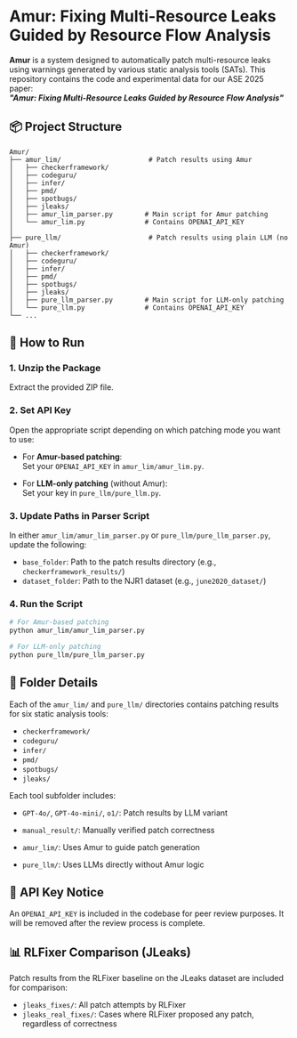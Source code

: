 # Amur: Fixing Multi-Resource Leaks Guided by Resource Flow Analysis

**Amur** is a system designed to automatically patch multi-resource leaks using warnings generated by various static analysis tools (SATs). This repository contains the code and experimental data for our ASE 2025 paper:  
**_"Amur: Fixing Multi-Resource Leaks Guided by Resource Flow Analysis"_**

## 📦 Project Structure

```plaintext
Amur/
├── amur_lim/                      # Patch results using Amur
│   ├── checkerframework/
│   ├── codeguru/
│   ├── infer/
│   ├── pmd/
│   ├── spotbugs/
│   ├── jleaks/
│   ├── amur_lim_parser.py        # Main script for Amur patching
│   └── amur_lim.py               # Contains OPENAI_API_KEY
│
├── pure_llm/                      # Patch results using plain LLM (no Amur)
│   ├── checkerframework/
│   ├── codeguru/
│   ├── infer/
│   ├── pmd/
│   ├── spotbugs/
│   ├── jleaks/
│   ├── pure_llm_parser.py        # Main script for LLM-only patching
│   └── pure_llm.py               # Contains OPENAI_API_KEY
└── ...
```

## 🚀 How to Run

### 1. Unzip the Package  
Extract the provided ZIP file.

### 2. Set API Key  
Open the appropriate script depending on which patching mode you want to use:

- For **Amur-based patching**:  
  Set your `OPENAI_API_KEY` in `amur_lim/amur_lim.py`.

- For **LLM-only patching** (without Amur):  
  Set your key in `pure_llm/pure_llm.py`.

### 3. Update Paths in Parser Script

In either `amur_lim/amur_lim_parser.py` or `pure_llm/pure_llm_parser.py`, update the following:
- `base_folder`: Path to the patch results directory (e.g., `checkerframework_results/`)
- `dataset_folder`: Path to the NJR1 dataset (e.g., `june2020_dataset/`)

### 4. Run the Script

```bash
# For Amur-based patching
python amur_lim/amur_lim_parser.py

# For LLM-only patching
python pure_llm/pure_llm_parser.py
```

## 📁 Folder Details

Each of the `amur_lim/` and `pure_llm/` directories contains patching results for six static analysis tools:

- `checkerframework/`
- `codeguru/`
- `infer/`
- `pmd/`
- `spotbugs/`
- `jleaks/`

Each tool subfolder includes:
- `GPT-4o/`, `GPT-4o-mini/`, `o1/`: Patch results by LLM variant
- `manual_result/`: Manually verified patch correctness

- `amur_lim/`: Uses Amur to guide patch generation  
- `pure_llm/`: Uses LLMs directly without Amur logic

## 🔐 API Key Notice

An `OPENAI_API_KEY` is included in the codebase for peer review purposes. It will be removed after the review process is complete.

## 📊 RLFixer Comparison (JLeaks)

Patch results from the RLFixer baseline on the JLeaks dataset are included for comparison:

- `jleaks_fixes/`: All patch attempts by RLFixer  
- `jleaks_real_fixes/`: Cases where RLFixer proposed any patch, regardless of correctness
